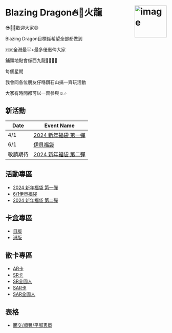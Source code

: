 

# <img src="https://github.com/blazingdragonhk/blazingdragonhk.github.io/assets/155500927/ba487534-1ae2-48a1-a708-9e89f5f51c11" alt="image" width="100" style="float: right; margin-left: 10px;"> Blazing Dragon🔥🐲火龍

😎✌🏻歡迎大家😊


Blazing Dragon目標係希望全部都做到

🇭🇰全港最平+最多優惠俾大家

鋪頭地點會係西九龍🐲🎄💕🎁

每個星期

我會同各位朋友仔喺鑽石山搞一齊玩活動

大家有時間都可以一齊參與☺️🎶


## 新活動

|Date|Event Name|
|---|---|
|4/1|[2024 新年福袋 第一彈](Event1.md)|
|6/1|[伊貝福袋](Event2.md)|
|敬請期待|[2024 新年福袋 第二彈](Event3.md)|


## 活動專區
- [2024 新年福袋 第一彈](Event1.md)
- [6/1伊貝福袋](Event2.md)
- [2024 新年福袋 第二彈](Event3.md)

## 卡盒專區
- [日版](Event1.md)
- [港版](Event1.md)

## 散卡專區
- [AR卡](Event1.md)
- [SR卡](Event2.md)
- [SR全圖人](Event3.md)
- [SAR卡](Event3.md)
- [SAR全圖人](Event3.md)
  
## 表格
- [面交/順豐/平郵表單](Google_form.md)








